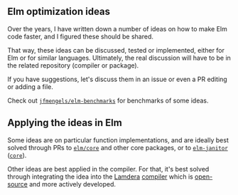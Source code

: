 ## Elm optimization ideas

Over the years, I have written down a number of ideas on how to make Elm code faster, and I figured these should be shared.

That way, these ideas can be discussed, tested or implemented, either for Elm or for similar languages.
Ultimately, the real discussion will have to be in the related repository (compiler or package).

If you have suggestions, let's discuss them in an issue or even a PR editing or adding a file.

Check out [`jfmengels/elm-benchmarks`](https://github.com/jfmengels/elm-benchmarks) for benchmarks of some ideas.

## Applying the ideas in Elm

Some ideas are on particular function implementations, and are ideally best solved through PRs
to [`elm/core`](https://github.com/elm/core) and other core packages,
or to [`elm-janitor`](https://github.com/elm-janitor/manifesto) ([`core`](https://github.com/elm-janitor/core)).

Other ideas are best applied in the compiler. For that, it's best solved through integrating the idea into
the [Lamdera](https://lamdera.com/) [compiler](https://github.com/lamdera/compiler)
which is [open-source](https://dashboard.lamdera.app/releases/open-source-compiler) and more actively developed.
